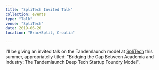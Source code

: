 ```yaml
---
title: "SpliTech Invited Talk"
collection: events
type: "Talk"
venue: "SpliTech"
date: 2019-06-20
location: "Brac+Split, Croatia"

---
```


I'll be giving an invited talk on the Tandemlaunch model at [SpliTech](http://2019.splitech.org/) this summer, appropriatelly titled: "Bridging the Gap Between Academia and Industry: The Tandemlaunch Deep Tech Startup Foundry Model".
